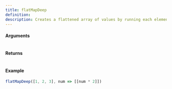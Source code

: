 ```yaml
---
title: flatMapDeep
definition: 
description: Creates a flattened array of values by running each element of a collection through a map function and flattening the mapped results.
---
```



#### Arguments


```bash

```


#### Returns


```bash

```


#### Example


```ts
flatMapDeep([1, 2, 3], num => [[num * 2]])
```